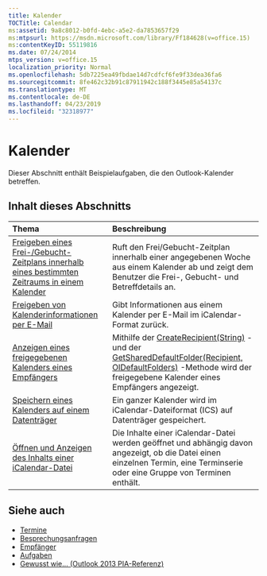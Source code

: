 ```yaml
---
title: Kalender
TOCTitle: Calendar
ms:assetid: 9a8c8012-b0fd-4ebc-a5e2-da7853657f29
ms:mtpsurl: https://msdn.microsoft.com/library/Ff184628(v=office.15)
ms:contentKeyID: 55119816
ms.date: 07/24/2014
mtps_version: v=office.15
localization_priority: Normal
ms.openlocfilehash: 5db7225ea49fbdae14d7cdfcf6fe9f33dea36fa6
ms.sourcegitcommit: 8fe462c32b91c87911942c188f3445e85a54137c
ms.translationtype: MT
ms.contentlocale: de-DE
ms.lasthandoff: 04/23/2019
ms.locfileid: "32318977"
---
```

# <a name="calendar"></a>Kalender

Dieser Abschnitt enthält Beispielaufgaben, die den Outlook-Kalender betreffen.

## <a name="in-this-section"></a>Inhalt dieses Abschnitts

|Thema|Beschreibung|
|:----|:----------|
|[Freigeben eines Frei-/Gebucht-Zeitplans innerhalb eines bestimmten Zeitraums in einem Kalender](how-to-share-free-busy-schedule-within-a-specified-period-in-a-calendar.md)  |Ruft den Frei/Gebucht-Zeitplan innerhalb einer angegebenen Woche aus einem Kalender ab und zeigt dem Benutzer die Frei-, Gebucht- und Betreffdetails an.|
|[Freigeben von Kalenderinformationen per E-Mail](how-to-share-calendar-information-through-e-mail.md)  |Gibt Informationen aus einem Kalender per E-Mail im iCalendar-Format zurück.|
|[Anzeigen eines freigegebenen Kalenders eines Empfängers](how-to-display-a-shared-calendar-of-a-recipient.md)  |Mithilfe der [CreateRecipient(String)](https://msdn.microsoft.com/library/bb609962\(v=office.15\)) - und der [GetSharedDefaultFolder(Recipient, OlDefaultFolders)](https://msdn.microsoft.com/library/bb644850\(v=office.15\)) -Methode wird der freigegebene Kalender eines Empfängers angezeigt.|
|[Speichern eines Kalenders auf einem Datenträger](how-to-save-a-calendar-to-disk.md)  |Ein ganzer Kalender wird im iCalendar-Dateiformat (ICS) auf Datenträger gespeichert.|
|[Öffnen und Anzeigen des Inhalts einer iCalendar-Datei](how-to-open-and-display-the-contents-of-an-icalendar-file.md)  |Die Inhalte einer iCalendar-Datei werden geöffnet und abhängig davon angezeigt, ob die Datei einen einzelnen Termin, eine Terminserie oder eine Gruppe von Terminen enthält.|

## <a name="see-also"></a>Siehe auch

- [Termine](appointments.md)
- [Besprechungsanfragen](meeting-requests.md)
- [Empfänger](recipients.md)
- [Aufgaben](tasks.md)
- [Gewusst wie... (Outlook 2013 PIA-Referenz)](how-do-i-outlook-2013-pia-reference.md)

